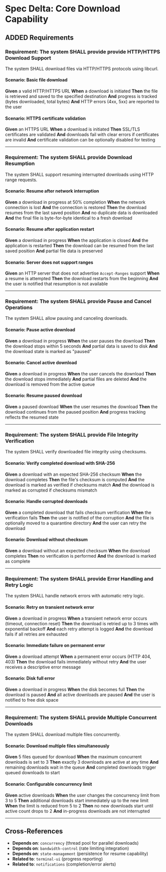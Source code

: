 # Spec Delta: Core Download Capability

## ADDED Requirements

### Requirement: The system SHALL provide provide HTTP/HTTPS Download Support

The system SHALL download files via HTTP/HTTPS protocols using libcurl.

#### Scenario: Basic file download
**Given** a valid HTTP/HTTPS URL
**When** a download is initiated
**Then** the file is retrieved and saved to the specified destination
**And** progress is tracked (bytes downloaded, total bytes)
**And** HTTP errors (4xx, 5xx) are reported to the user

#### Scenario: HTTPS certificate validation
**Given** an HTTPS URL
**When** a download is initiated
**Then** SSL/TLS certificates are validated
**And** downloads fail with clear errors if certificates are invalid
**And** certificate validation can be optionally disabled for testing

---

### Requirement: The system SHALL provide Download Resumption

The system SHALL support resuming interrupted downloads using HTTP range requests.

#### Scenario: Resume after network interruption
**Given** a download in progress at 50% completion
**When** the network connection is lost
**And** the connection is restored
**Then** the download resumes from the last saved position
**And** no duplicate data is downloaded
**And** the final file is byte-for-byte identical to a fresh download

#### Scenario: Resume after application restart
**Given** a download in progress
**When** the application is closed
**And** the application is restarted
**Then** the download can be resumed from the last saved position
**And** partial file data is preserved

#### Scenario: Server does not support ranges
**Given** an HTTP server that does not advertise `Accept-Ranges` support
**When** a resume is attempted
**Then** the download restarts from the beginning
**And** the user is notified that resumption is not available

---

### Requirement: The system SHALL provide Pause and Cancel Operations

The system SHALL allow pausing and canceling downloads.

#### Scenario: Pause active download
**Given** a download in progress
**When** the user pauses the download
**Then** the download stops within 5 seconds
**And** partial data is saved to disk
**And** the download state is marked as "paused"

#### Scenario: Cancel active download
**Given** a download in progress
**When** the user cancels the download
**Then** the download stops immediately
**And** partial files are deleted
**And** the download is removed from the active queue

#### Scenario: Resume paused download
**Given** a paused download
**When** the user resumes the download
**Then** the download continues from the paused position
**And** progress tracking reflects the resumed state

---

### Requirement: The system SHALL provide File Integrity Verification

The system SHALL verify downloaded file integrity using checksums.

#### Scenario: Verify completed download with SHA-256
**Given** a download with an expected SHA-256 checksum
**When** the download completes
**Then** the file's checksum is computed
**And** the download is marked as verified if checksums match
**And** the download is marked as corrupted if checksums mismatch

#### Scenario: Handle corrupted downloads
**Given** a completed download that fails checksum verification
**When** the verification fails
**Then** the user is notified of the corruption
**And** the file is optionally moved to a quarantine directory
**And** the user can retry the download

#### Scenario: Download without checksum
**Given** a download without an expected checksum
**When** the download completes
**Then** no verification is performed
**And** the download is marked as complete

---

### Requirement: The system SHALL provide Error Handling and Retry Logic

The system SHALL handle network errors with automatic retry logic.

#### Scenario: Retry on transient network error
**Given** a download in progress
**When** a transient network error occurs (timeout, connection reset)
**Then** the download is retried up to 3 times with exponential backoff
**And** each retry attempt is logged
**And** the download fails if all retries are exhausted

#### Scenario: Immediate failure on permanent error
**Given** a download attempt
**When** a permanent error occurs (HTTP 404, 403)
**Then** the download fails immediately without retry
**And** the user receives a descriptive error message

#### Scenario: Disk full error
**Given** a download in progress
**When** the disk becomes full
**Then** the download is paused
**And** all active downloads are paused
**And** the user is notified to free disk space

---

### Requirement: The system SHALL provide Multiple Concurrent Downloads

The system SHALL download multiple files concurrently.

#### Scenario: Download multiple files simultaneously
**Given** 5 files queued for download
**When** the maximum concurrent downloads is set to 3
**Then** exactly 3 downloads are active at any time
**And** remaining downloads wait in the queue
**And** completed downloads trigger queued downloads to start

#### Scenario: Configurable concurrency limit
**Given** active downloads
**When** the user changes the concurrency limit from 3 to 5
**Then** additional downloads start immediately up to the new limit
**When** the limit is reduced from 5 to 2
**Then** no new downloads start until active count drops to 2
**And** in-progress downloads are not interrupted

---

## Cross-References

- **Depends on**: `concurrency` (thread pool for parallel downloads)
- **Depends on**: `bandwidth-control` (rate limiting integration)
- **Depends on**: `state-management` (persistence for resume capability)
- **Related to**: `terminal-ui` (progress reporting)
- **Related to**: `notifications` (completion/error alerts)
